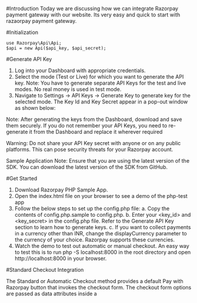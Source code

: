 #Introduction
Today we are  discussing how we can integrate Razorpay payment gateway with our website. Its very easy and quick to start with razaorpay payment gateway.

#Initialization
```
use Razorpay\Api\Api;
$api = new Api($api_key, $api_secret);
```
#Generate API Key

1. Log into your Dashboard with appropriate credentials.
2. Select the mode (Test or Live) for which you want to generate the API key.
Note:
You have to generate separate API Keys for the test and live modes. No real money is used in test mode.
 3. Navigate to Settings → API Keys → Generate Key to generate key for the selected mode.
The Key Id and Key Secret appear in a pop-out window as shown below:


Note:
After generating the keys from the Dashboard, download and save them securely. If you do not remember your API Keys, you need to re-generate it from the Dashboard and replace it wherever required

Warning:
Do not share your API Key secret with anyone or on any public platforms. This can pose security threats for your Razorpay account.

Sample Application
Note: Ensure that you are using the latest version of the SDK. You can download the latest version of the SDK from GitHub.

#Get Started
1. Download Razorpay PHP Sample App.
2. Open the index.html file on your browser to see a demo of the php-test app
3. Follow the below steps to set up the config.php file:
a. Copy the contents of config.php.sample to config.php.
b. Enter your <key_id> and <key_secret> in the config.php file. Refer to the Generate API Key section to learn how to generate keys.
c. If you want to collect payments in a currency other than INR, change the displayCurrency parameter to the currency of your choice. Razorpay supports these currencies.
4. Watch the demo to test out automatic or manual checkout.
An easy way to test this is to run php -S localhost:8000 in the root directory and open http://localhost:8000 in your browser.

#Standard Checkout Integration

The Standard or Automatic Checkout method provides a default Pay with Razorpay button that invokes the checkout form. The checkout form options are passed as data attributes inside a <script> tag. You can add any additional, hidden or visible, fields to the form. These fields will be submitted along with the form.

Follow the below steps to integrate the automatic checkout:

1. Create a checkout form using Razorpay Standard Checkout Integration.
2. Accept razorpay_payment_id parameter in the form submission.
3. Run the capture code to capture the payment.
Note:
If you want to re-use this as your final code, follow the below steps:

Edit the key_id inside automatic-checkout/index.html. Use the live keys when using the application to accept live payments.
Edit the <key_id> and the <key_secret> in automatic-checkout/charge.php.

#Custom Checkout Integration

In the Custom or the Manual Checkout method, the Checkout form is invoked by the custom button on your site and the form options are passed as variables in a key-value pair format within a <script> tag. Once the payment is successfully authorized, a handler function is called automatically. This function returns a response object containing razorpay_payment_id. This handler function must be called back to your server-side to capture the payment.

Follow the below steps to integrate the manual checkout:

1. Create an order using Razorpay Orders API.
2. Accept razorpay_payment_id parameter and razorpay_signature in the form submission.
3. Store the razorpay_order_id as a sessions variable.
4. Verify the signature emitted from Razorpay server based on the algorithm.

#Are you want to get implementation help, or modify or enhance the functionality of this script?
https://www.custdeal.com/contact
